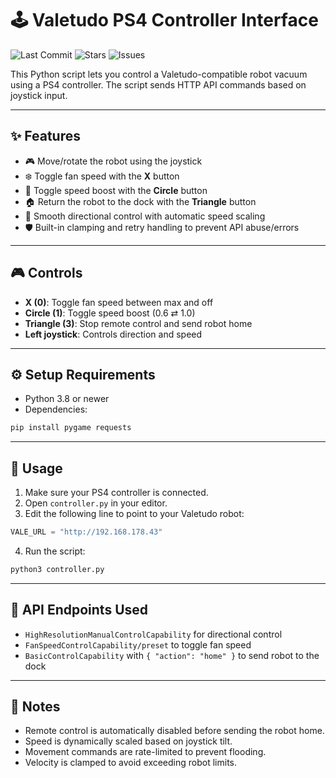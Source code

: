 # 🕹️ Valetudo PS4 Controller Interface
<p>
  <img src="https://img.shields.io/github/last-commit/sloth-on-meth/valetudo-gamepad-control?color=yellow" alt="Last Commit">
  <img src="https://img.shields.io/github/stars/sloth-on-meth/valetudo-gamepad-control?style=social" alt="Stars">
  <img src="https://img.shields.io/github/issues/sloth-on-meth/valetudo-gamepad-control" alt="Issues">
</p>



This Python script lets you control a Valetudo-compatible robot vacuum using a PS4 controller. The script sends HTTP API commands based on joystick input.

---

## ✨ Features

* 🎮 Move/rotate the robot using the joystick
* ❄️ Toggle fan speed with the **X** button
* 🚀 Toggle speed boost with the **Circle** button
* 🏠 Return the robot to the dock with the **Triangle** button
* 🎯 Smooth directional control with automatic speed scaling
* 🛡️ Built-in clamping and retry handling to prevent API abuse/errors

---

## 🎮 Controls

* **X (0)**: Toggle fan speed between max and off
* **Circle (1)**: Toggle speed boost (0.6 ⇄ 1.0)
* **Triangle (3)**: Stop remote control and send robot home
* **Left joystick**: Controls direction and speed

---

## ⚙️ Setup Requirements

* Python 3.8 or newer
* Dependencies:

```bash
pip install pygame requests
```

---

## 🚀 Usage

1. Make sure your PS4 controller is connected.
2. Open `controller.py` in your editor.
3. Edit the following line to point to your Valetudo robot:

```python
VALE_URL = "http://192.168.178.43"
```

4. Run the script:

```bash
python3 controller.py
```

---

## 📡 API Endpoints Used

* `HighResolutionManualControlCapability` for directional control
* `FanSpeedControlCapability/preset` to toggle fan speed
* `BasicControlCapability` with `{ "action": "home" }` to send robot to the dock

---

## 📝 Notes

* Remote control is automatically disabled before sending the robot home.
* Speed is dynamically scaled based on joystick tilt.
* Movement commands are rate-limited to prevent flooding.
* Velocity is clamped to avoid exceeding robot limits.
